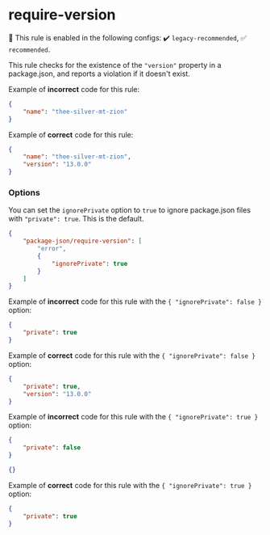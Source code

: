 # require-version

💼 This rule is enabled in the following configs: ✔️ `legacy-recommended`, ✅ `recommended`.

<!-- end auto-generated rule header -->

This rule checks for the existence of the `"version"` property in a package.json, and reports a violation if it doesn't exist.

Example of **incorrect** code for this rule:

```json
{
	"name": "thee-silver-mt-zion"
}
```

Example of **correct** code for this rule:

```json
{
	"name": "thee-silver-mt-zion",
	"version": "13.0.0"
}
```

### Options

You can set the `ignorePrivate` option to `true` to ignore package.json files with `"private": true`. This is the default.

```json
{
	"package-json/require-version": [
		"error",
		{
			"ignorePrivate": true
		}
	]
}
```

Example of **incorrect** code for this rule with the `{ "ignorePrivate": false }` option:

```json
{
	"private": true
}
```

Example of **correct** code for this rule with the `{ "ignorePrivate": false }` option:

```json
{
	"private": true,
	"version": "13.0.0"
}
```

Example of **incorrect** code for this rule with the `{ "ignorePrivate": true }` option:

```json
{
	"private": false
}
```

```json
{}
```

Example of **correct** code for this rule with the `{ "ignorePrivate": true }` option:

```json
{
	"private": true
}
```
